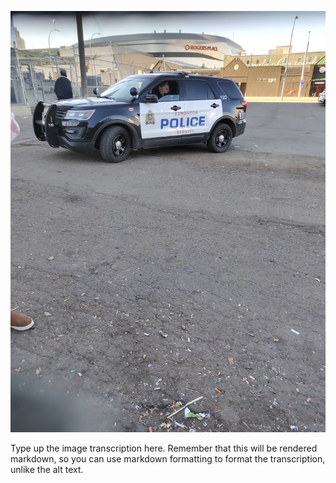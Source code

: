 ![Briefly describe your image here. If it is a poster, transcribe it.](/images/pigs.jpg)

Type up the image transcription here.
Remember that this will be rendered markdown, so you can use markdown formatting to format the
transcription, unlike the alt text.